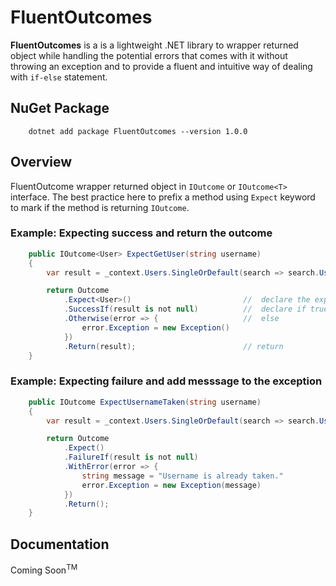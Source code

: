 # FluentOutcomes

**FluentOutcomes** is a is a lightweight .NET library to wrapper returned object while handling the potential errors that comes with it without throwing an exception and to provide a fluent and intuitive way of dealing with `if-else` statement.

## NuGet Package

```
    dotnet add package FluentOutcomes --version 1.0.0
```

## Overview

FluentOutcome wrapper returned object in `IOutcome` or `IOutcome<T>` interface. The best practice here to prefix a method using `Expect` keyword to mark if the method is returning `IOutcome`.


### Example: Expecting **success** and return the outcome
``` csharp
    public IOutcome<User> ExpectGetUser(string username)
    {
        var result = _context.Users.SingleOrDefault(search => search.Username == username);

        return Outcome
            .Expect<User>()                         //  declare the expected type
            .SuccessIf(result is not null)          //  declare if true
            .Otherwise(error => {                   //  else
                error.Exception = new Exception()
            })
            .Return(result);                        // return
    }
```
### Example: Expecting **failure** and add messsage to the exception
``` csharp
    public IOutcome ExpectUsernameTaken(string username)
    {
        var result = _context.Users.SingleOrDefault(search => search.Username == username);

        return Outcome
            .Expect()
            .FailureIf(result is not null)
            .WithError(error => {
                string message = "Username is already taken."
                error.Exception = new Exception(message)
            })
            .Return();
    }
```

## Documentation

Coming Soon<sup>TM</sup>

